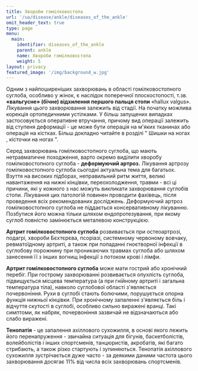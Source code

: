 ```yaml
---
title: Хвороби гомілковостопа
url: '/ua/disease/ankle/diseases_of_the_ankle'
omit_header_text: true
type: page
menu:
  main:
    identifier: diseases_of_the_ankle
    parent: ankle
    name: Хвороби гомілковостопа
    weight: 5
layout: privacy
featured_image: '/img/background_w.jpg'
---
```


Одним з найпоширеніших захворювань в області гомілковостопного суглоба, особливо у жінок, є наслідок поперечної
плоскостопості, т.зв. **«вальгусне» (бічне) відхилення першого пальця стопи** «hallux valgus». Лікування цього
захворювання залежить від стадії. На початку можлива корекція ортопедичними устілками. У більш запущених випадках
застосовується оперативне втручання, причому вид операції залежить від ступеня деформації - це може бути операція на
м'яких тканинах або операція на кістках. Більш докладно читайте в розділі " Шишки на ногах , кісточки на ногах ".

Серед захворювань гомілковостопного суглоба, що мають нетравматичне походження, варто окремо виділити хворобу
гомілковостопного суглоба - **деформуючий артроз.** Лікування артрозу гомілковостопного суглоба сьогодні актуальна тема
для багатьох. Взуття на високих підборах, неправильний ритм життя, великі навантаження на нижні кінцівки,
переохолодження, травми - всі ці причини, які у кожного з нас можуть викликати захворювання суглобів стопи. Лікування
цих патологій повинен проводити фахівець, після проведення всіх рекомендованих досліджень. Деформуючий артроз
гомілковостопного суглоба не піддається консервативному лікуванню. Позбутися його можна тільки шляхом ендопротезування,
при якому суглоб повністю замінюється металевою конструкцією.

**Артрит гомілковостопного суглоба** розвивається при остеоартрозі, подагрі, хвороби Бєхтєрєва, псоріазі, системному
червоному вовчаку, ревматоїдному артриті, а також при попаданні гноєтворної інфекції в суглобову порожнину при
проникаючих травмах суглоба або шляхом занесення її з інших вогнищ інфекції з потоком крові і лімфи.

**Артрит гомілковостопного суглоба** може мати гострий або хронічний перебіг. При гострому захворюванні розвивається
опухлість суглоба, підвищується місцева температура (а при гнійному артриті і загальна температура тіла), навколо
суглобової області з'являється почервоніння. Рухи в суглобі стають болючими, порушується опорна функція нижньої
кінцівки. При хронічному запаленні з'являється біль і відчуття скутості в суглобі, особливо сильно виражені вранці. Такі
симптоми, як набряк, почервоніння зазвичай не відзначаються або слабо виражені.

**Тенопатія** - це запалення ахіллового сухожилля, в основі якого лежить його перенапруження - звичайна ситуація для
бігунів, баскетболістів, волейболістів і інших спортсменів, танцюристів, акробатів, які багато стрибають, а також різко
стартують і зупиняються. Тенопатія ахіллового сухожилля зустрічається дуже часто - за деякими даними частота цього
захворювання досягає 11% від числа всіх захворювань спортсменів.